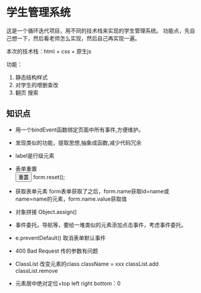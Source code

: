 # 学生管理系统
这是一个循环迭代项目，用不同的技术栈来实现的学生管理系统。
功能点，先自己想一下，然后看老师怎么实现，然后自己再实现一遍。

本次的技术栈：html + css + 原生js

功能：
1. 静态结构样式
2. 对学生的增删查改
3. 翻页 搜索

## 知识点
- 用一个bindEvent函数绑定页面中所有事件,方便维护。 

- 发现类似的功能，提取思想,抽象成函数,减少代码冗余

- label是行级元素

- 表单重置    
    <input type="reset" value="重置">
    form.reset();

- 获取表单元素
    form表单获取了之后，form.name获取id=name或name=name的元素，form.name.value获取值

- 对象拼接 Object.assign()

- 事件委托。导航等，要给一堆类似的元素添加点击事件，考虑事件委托。

- e.preventDefault() 取消表单默认事件

- 400 Bad Request 传的参数有问题

- ClassList 
改变元素的class
className = xxx
classList.add  classList.remove

- 元素居中绝对定位+top left right bottom：0


